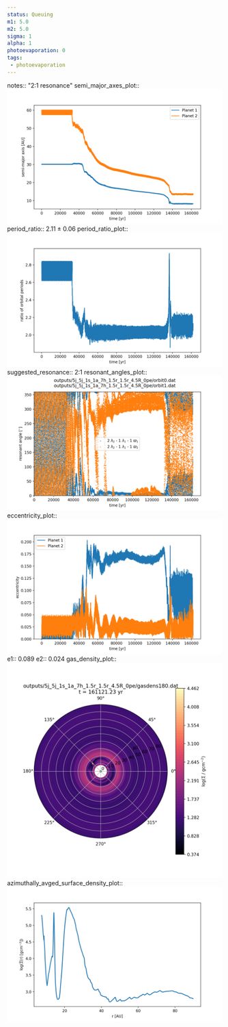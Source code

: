 ```yaml
---
status: Queuing
m1: 5.0
m2: 5.0
sigma: 1
alpha: 1
photoevaporation: 0
tags:
 - photoevaporation
---
```


notes:: "2:1 resonance"
semi_major_axes_plot:: ![semi_major_axes_5j_5j_1s_1a_7h_1.5r_1.5r_4.5R_0pe.png](plots/semi_major_axes/semi_major_axes_5j_5j_1s_1a_7h_1.5r_1.5r_4.5R_0pe.png)
period_ratio:: 2.11 ± 0.06
period_ratio_plot:: ![period_ratio_5j_5j_1s_1a_7h_1.5r_1.5r_4.5R_0pe.png](plots/period_ratio/period_ratio_5j_5j_1s_1a_7h_1.5r_1.5r_4.5R_0pe.png)
suggested_resonance:: 2:1
resonant_angles_plot:: ![resonant_angles_5j_5j_1s_1a_7h_1.5r_1.5r_4.5R_0pe.png](plots/resonant_angles/resonant_angles_5j_5j_1s_1a_7h_1.5r_1.5r_4.5R_0pe.png)
eccentricity_plot:: ![eccentricity_5j_5j_1s_1a_7h_1.5r_1.5r_4.5R_0pe.png](plots/eccentricity/eccentricity_5j_5j_1s_1a_7h_1.5r_1.5r_4.5R_0pe.png)
e1:: 0.089
e2:: 0.024
gas_density_plot:: ![gas_density_5j_5j_1s_1a_7h_1.5r_1.5r_4.5R_0pe.png](plots/gas_density/gas_density_5j_5j_1s_1a_7h_1.5r_1.5r_4.5R_0pe.png)
azimuthally_avged_surface_density_plot:: ![azimuthally_avged_surface_density_5j_5j_1s_1a_7h_1.5r_1.5r_4.5R_0pe.png](plots/azimuthally_avged_surface_density/azimuthally_avged_surface_density_5j_5j_1s_1a_7h_1.5r_1.5r_4.5R_0pe.png)
